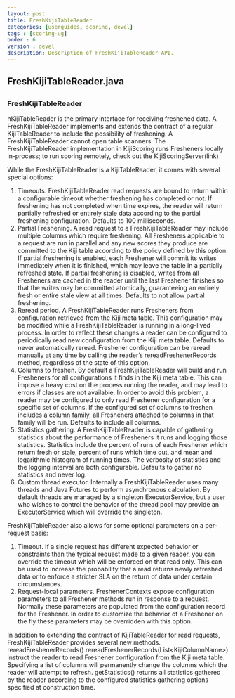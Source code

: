 ```yaml
---
layout: post
title: FreshKijiTableReader
categories: [userguides, scoring, devel]
tags : [scoring-ug]
order : 6
version : devel
description: Description of FreshKijiTableReader API.
---
```


<div id="accordion-container">
  <h2 class="accordion-header"> FreshKijiTableReader.java </h2>
    <div class="accordion-content">
    <script src="http://gist-it.appspot.com/github/kijiproject/kiji-scoring/raw/{{site.scoring_devel_branch}}/src/main/java/org/kiji/scoring/FreshKijiTableReader.java"> </script>
  </div>
</div>

<h3 style="margin-top:0px;padding-top:10px;"> FreshKijiTableReader </h3>
hKijiTableReader is the primary interface for receiving freshened data. A FreshKijiTableReader implements and extends the contract of a regular KijiTableReader to include the possibility of freshening. A FreshKijiTableReader cannot open table scanners. The FreshKijiTableReader implementation in KijiScoring runs Fresheners locally in-process; to run scoring remotely, check out the KijiScoringServer(link)

While the FreshKijiTableReader is a KijiTableReader, it comes with several special options:

1. Timeouts. FreshKijiTableReader read requests are bound to return within a configurable timeout whether freshening has completed or not. If freshening has not completed when time expires, the reader will return partially refreshed or entirely stale data according to the partial freshening configuration. Defaults to 100 milliseconds.
2. Partial Freshening. A read request to a FreshKijiTableReader may include multiple columns which require freshening. All Fresheners applicable to a request are run in parallel and any new scores they produce are committed to the Kiji table according to the policy defined by this option. If partial freshening is enabled, each Freshener will commit its writes immediately when it is finished, which may leave the table in a partially refreshed state. If partial freshening is disabled, writes from all Fresheners are cached in the reader until the last Freshener finishes so that the writes may be committed atomically, guaranteeing an entirely fresh or entire stale view at all times. Defaults to not allow partial freshening.
3. Reread period. A FreshKijiTableReader runs Fresheners from configuration retrieved from the Kiji meta table. This configuration may be modified while a FreshKijiTableReader is running in a long-lived process. In order to reflect these changes a reader can be configured to periodically read new configuration from the Kiji meta table. Defaults to never automatically reread. Freshener configuration can be reread manually at any time by calling the reader’s rereadFreshenerRecords method, regardless of the state of this option.
4. Columns to freshen. By default a FreshKijiTableReader will build and run Fresheners for all configurations it finds in the Kiji meta table. This can impose a heavy cost on the process running the reader, and may lead to errors if classes are not available. In order to avoid this problem, a reader may be configured to only read Freshener configuration for a specific set of columns. If the configured set of columns to freshen includes a column family, all Fresheners attached to columns in that family will be run. Defaults to include all columns.
5. Statistics gathering. A FreshKijiTableReader is capable of gathering statistics about the performance of Fresheners it runs and logging those statistics. Statistics include the percent of runs of each Freshener which return fresh or stale, percent of runs which time out, and mean and logarithmic histogram of running times. The verbosity of statistics and the logging interval are both configurable. Defaults to gather no statistics and never log.
6. Custom thread executor. Internally a FreshKijiTableReader uses many threads and Java Futures to perform asynchronous calculation. By default threads are managed by a singleton ExecutorService, but a user who wishes to control the behavior of the thread pool may provide an ExecutorService which will override the singleton.

FreshKijiTableReader also allows for some optional parameters on a per-request basis:

1. Timeout. If a single request has different expected behavior or constraints than the typical request made to a given reader, you can override the timeout which will be enforced on that read only. This can be used to increase the probability that a read returns newly refreshed data or to enforce a stricter SLA on the return of data under certain circumstances.
2. Request-local parameters. FreshenerContexts expose configuration parameters to all Freshener methods run in response to a request. Normally these parameters are populated from the configuration record for the Freshener. In order to customize the behavior of a Freshener on the fly these parameters may be overridden with this option.

In addition to extending the contract of KijiTableReader for read requests, FreshKijiTableReader provides several new methods. rereadFreshenerRecords() rereadFreshenerRecords(List&lt;KijiColumnName&gt;) instruct the reader to read Freshener configuration from the Kiji meta table. Specifying a list of columns will permanently change the columns which the reader will attempt to refresh. getStatistics() returns all statistics gathered by the reader according to the configured statistics gathering options specified at construction time.
